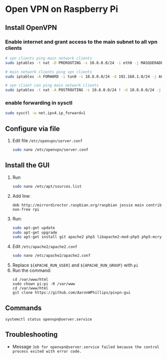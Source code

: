 # Open VPN on Raspberry Pi

## Install OpenVPN

### Enable internet and grant access to the main subnet to all vpn clients
```bash
# vpn clients ping main network clients
sudo iptables -t nat -D PREROUTING -s 10.8.0.0/24 -i eth0 -j MASQUERADE

# main network clients ping vpn clients
sudo iptables -A FORWARD -i tun0 -s 10.8.0.0/24 -d 192.168.1.0/24 -j ACCEPT
```

```bash
# vpn client can ping main network clients
sudo iptables -t nat -A POSTROUTING -s 10.8.0.0/24 ! -d 10.8.0.0/24 -j MASQUERADE
```

### enable forwarding in sysctl
```bash
sudo sysctl -w net.ipv4.ip_forward=1
```

## Configure via file
1. Edit file `/etc/openvpn/server.conf`
    ```bash
    sudo nano /etc/openvpn/server.conf
    ```



## Install the GUI

1. Run 
    ```bash
    sudo nano /etc/apt/sources.list
    ```
1. Add line:
    ```
	deb http://mirrordirector.raspbian.org/raspbian jessie main contrib non-free rpi
    ```
1. Run:
    ```bash
	sudo apt-get update
	sudo apt-get upgrade
	sudo apt-get install git apache2 php5 libapache2-mod-php5 php5-mcrypt expect geoip-bin
    ```
1. Edit `/etc/apache2/apache2.conf`
    ```bash
    sudo nano /etc/apache2/apache2.conf
    ```
1. Replace `${APACHE_RUN_USER}` and `${APACHE_RUN_GROUP}` with `pi`
1. Run the command:
    ```
    cd /var/www/html
    sudo chown pi:pi -R /var/www
    cd /var/www/html
    git clone https://github.com/AaronWPhillips/pivpn-gui
    ```


## Commands
```shell
systemctl status openvpn@server.service
```


## Troubleshooting
* Message `Job for openvpn@server.service failed because the control process exited with error code.`


